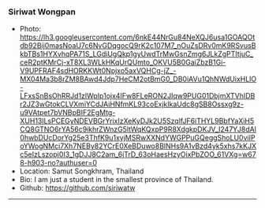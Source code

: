 ### Siriwat Wongpan
- Photo: https://lh3.googleusercontent.com/6nkE44NrGu84NeXQJ6usa1GOAQOtdb92Bij0masNoaU7c6NvGDqgocQ9rK2c107M7_nOuZsDRv0mK9RSvusBkbTBs1HYXvhqPA71S_LGdiUgQkp1gyUwdTrMwGsnZmg6JLkZgPTItjuC_ceR2ptKMrCj-xT8XL3WLkHKqUrQUmto_OKVU5B0GaiZbzB1Gi-V9UPFRAF4sdHORKKWt0Npjxo5axVQHCg-jZ_-MX04Ma3b8rZM8BAwd4Jdp7HeCM2otBmG0_DB0iAVu1QhNWdUixHLlO-LFxsSnBsOhRRJd1zlWpIp1ojx4IFw8FLeRON2JIqw9PUG01DbjmXTVhIDBr2JZ3wGtokCLVXmiYCdJAiHNfmKL93coExjkIkaUdc8gSB8Ossxg9z-u9VAtpet7bVNBpBIF2EgMtg-XUH13lLsPCEGyNDEVBGrYrixIzXeKyDJk2U5SzqlfJF6iTHYL9BbfYaXiH5CQ8GTNO6rYA56c9ikhrZWnzG5ltWqKQxpP9R8XdgkpDKJV_I247YJ8dAl0hwbDUcDorYg25e3ThfK9u1xyjMSRwXXNdYWGPPuGQeggShoLU0viIPoYWogNMci7Xh7NEBy82YCrE0XeBDuwo8BlNHs9A1vBzd4yk5xhs7kKJXc5eIzLszopj0I3_1gDJJ8C2am_6jTrD_63oHaesHzyOixPbZOO_61VXg=w678-h903-no?authuser=0
- Location: Samut Songkhram, Thailand
- Bio: I am just a student in the smallest province of Thailand.
- Github: https://github.com/siriwatw
***
